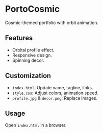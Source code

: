 # PortoCosmic
Cosmic-themed portfolio with orbit animation.

## Features
- Orbital profile effect.
- Responsive design.
- Spinning decor.

## Customization
- `index.html`: Update name, tagline, links.
- `style.css`: Adjust colors, animation speed.
- `profile.jpg` & `decor.png`: Replace images.

## Usage
Open `index.html` in a browser.
